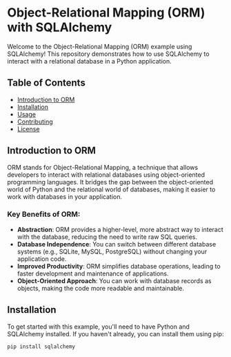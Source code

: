 # Object-Relational Mapping (ORM) with SQLAlchemy

Welcome to the Object-Relational Mapping (ORM) example using SQLAlchemy! This repository demonstrates how to use SQLAlchemy to interact with a relational database in a Python application.

## Table of Contents
- [Introduction to ORM](#introduction-to-orm)
- [Installation](#installation)
- [Usage](#usage)
- [Contributing](#contributing)
- [License](#license)

## Introduction to ORM

ORM stands for Object-Relational Mapping, a technique that allows developers to interact with relational databases using object-oriented programming languages. It bridges the gap between the object-oriented world of Python and the relational world of databases, making it easier to work with databases in your application.

### Key Benefits of ORM:
- **Abstraction**: ORM provides a higher-level, more abstract way to interact with the database, reducing the need to write raw SQL queries.
- **Database Independence**: You can switch between different database systems (e.g., SQLite, MySQL, PostgreSQL) without changing your application code.
- **Improved Productivity**: ORM simplifies database operations, leading to faster development and maintenance of applications.
- **Object-Oriented Approach**: You can work with database records as objects, making the code more readable and maintainable.

## Installation

To get started with this example, you'll need to have Python and SQLAlchemy installed. If you haven't already, you can install them using pip:

```bash
pip install sqlalchemy
